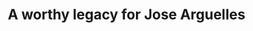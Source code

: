---
stars: 5
country: Canada
title: A worthy legacy for Jose Arguelles
description: >
  <p>Beautifully articulated, brilliantly conceived. I met its creator, Jose Arguelles, at the Prophets' Conference in Vancouver a few months before he passed in Feb. 2011. He shared his vision of forming a twin rainbow through the axis of the earth and around the planet, as a manifestation of the One Mind of humanity. Hugging him was like hugging a cloud. He did not get to experience 2012 from this side, but he personally handed me this calendar as a small pamphlet.<br />Wonderful to use it now in app form.</p>
---